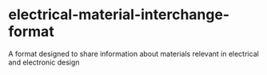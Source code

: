# electrical-material-interchange-format
A format designed to share information about materials relevant in electrical and electronic design
